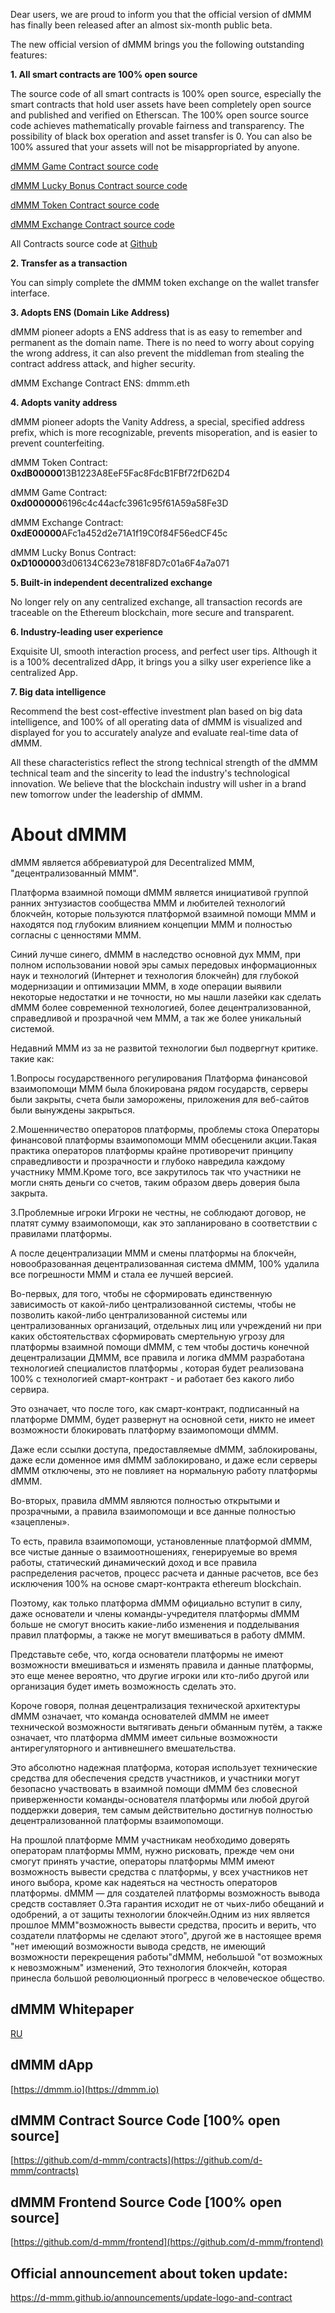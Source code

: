 Dear users, we are proud to inform you that the official version of dMMM has finally been released after an almost six-month public beta.

The new official version of dMMM brings you the following outstanding features:

**1. All smart contracts are 100% open source**

The source code of all smart contracts is 100% open source, especially the smart contracts that hold user assets have been completely open source and published and verified on Etherscan. The 100% open source source code achieves mathematically provable fairness and transparency. The possibility of black box operation and asset transfer is 0. You can also be 100% assured that your assets will not be misappropriated by anyone.

[dMMM Game Contract source code](https://etherscan.io/address/0xd0000006196c4c44acfc3961c95f61A59a58Fe3D#code)

[dMMM Lucky Bonus Contract source code](https://etherscan.io/address/0xD1000003d06134C623e7818F8D7c01a6F4a7a071#code)

[dMMM Token Contract source code](https://etherscan.io/address/0xdB0000013B1223A8EeF5Fac8FdcB1FBf72fD62D4#code)

[dMMM Exchange Contract source code](https://etherscan.io/address/0xdE00000AFc1a452d2e71A1f19C0f84F56edCF45c#code)

All Contracts source code at [Github](https://github.com/d-mmm/contracts)

**2. Transfer as a transaction**

You can simply complete the dMMM token exchange on the wallet transfer interface.

**3. Adopts ENS (Domain Like Address)**

dMMM pioneer adopts a ENS address that is as easy to remember and permanent as the domain name. There is no need to worry about copying the wrong address, it can also prevent the middleman from stealing the contract address attack, and higher security.

dMMM Exchange Contract ENS: dmmm.eth

**4. Adopts vanity address**

dMMM pioneer adopts the Vanity Address, a special, specified address prefix, which is more recognizable, prevents misoperation, and is easier to prevent counterfeiting.

dMMM Token Contract:       **0xdB00000**13B1223A8EeF5Fac8FdcB1FBf72fD62D4

dMMM Game Contract:        **0xd000000**6196c4c44acfc3961c95f61A59a58Fe3D

dMMM Exchange Contract:    **0xdE00000**AFc1a452d2e71A1f19C0f84F56edCF45c

dMMM Lucky Bonus Contract: **0xD100000**3d06134C623e7818F8D7c01a6F4a7a071

**5. Built-in independent decentralized exchange**

No longer rely on any centralized exchange, all transaction records are traceable on the Ethereum blockchain, more secure and transparent.

**6. Industry-leading user experience**

Exquisite UI, smooth interaction process, and perfect user tips. Although it is a 100% decentralized dApp, it brings you a silky user experience like a centralized App.

**7. Big data intelligence**

Recommend the best cost-effective investment plan based on big data intelligence, and 100% of all operating data of dMMM is visualized and displayed for you to accurately analyze and evaluate real-time data of dMMM.

All these characteristics reflect the strong technical strength of the dMMM technical team and the sincerity to lead the industry's technological innovation. We believe that the blockchain industry will usher in a brand new tomorrow under the leadership of dMMM.

# About dMMM

dMMM является аббревиатурой для Decentralized МММ, "децентрализованный МММ".

Платформа взаимной помощи dMMM является инициативой группой ранних энтузиастов сообщества МММ и любителей технологий блокчейн, которые пользуются  платформой взаимной помощи МММ и находятся под глубоким влиянием концепции МММ и полностью согласны с ценностями МММ.

Синий лучше синего, dMMM в наследство основной дух МММ, при полном использовании новой эры самых передовых информационных наук и технологий (Интернет и технология блокчейн)  для глубокой модернизации и оптимизации МММ, в ходе операции выявили некоторые недостатки и не точности, но мы нашли лазейки как сделать dMMM более современной технологией, более децентрализованной, справедливой и прозрачной чем МММ, а так же более уникальный системой.

Недавний МММ из за не развитой технологии был подвергнут критике. такие как:

1.Вопросы государственного регулирования
Платформа финансовой взаимопомощи МММ была блокирована рядом государств, серверы были закрыты, счета были заморожены, приложения для веб-сайтов были вынуждены закрыться.

2.Мошенничество операторов платформы, проблемы стока
Операторы финансовой платформы взаимопомощи МММ обесценили акции.Такая практика операторов платформы крайне противоречит принципу справедливости и прозрачности и глубоко навредила каждому участнику  МММ.Кроме того, все закрутилось так что участники не могли снять деньги со счетов, таким образом дверь доверия была закрыта.

3.Проблемные игроки
Игроки не честны, не соблюдают договор, не платят сумму взаимопомощи, как это запланировано в соответствии с правилами платформы.

А после децентрализации МММ и смены платформы на блокчейн, новообразованная децентрализованная система dMMM, 100% удалила все погрешности МММ и стала ее лучшей версией.

Во-первых, для того, чтобы не сформировать единственную зависимость от какой-либо централизованной системы, чтобы не позволить какой-либо централизованной системы или централизованных организаций, отдельных лиц или учреждений ни при каких обстоятельствах сформировать смертельную угрозу для платформы взаимной помощи dMMM, с тем чтобы достичь конечной децентрализации ДМММ, все правила и логика dMMM разработана технологией специалистов платформы , которая будет реализована 100% с технологией смарт-контракт - и работает без какого либо сервира.

Это означает, что после того, как смарт-контракт, подписанный на платформе DMMM, будет развернут на основной сети, никто не имеет возможности блокировать платформу взаимопомощи dMMM.

Даже если ссылки доступа, предоставляемые dMMM, заблокированы, даже если доменное имя dMMM заблокировано, и даже если серверы dMMM отключены, это не повлияет на нормальную работу платформы dMMM.

Во-вторых, правила dMММ являются полностью открытыми и прозрачными, а правила взаимопомощи и все данные полностью «зацеплены».

То есть, правила взаимопомощи, установленные платформой dMMM, все чистые данные о взаимоотношениях, генерируемые во время работы, статический динамический доход и все правила распределения расчетов, процесс расчета и данные расчетов, все без исключения 100% на основе смарт-контракта ethereum blockchain.

Поэтому, как только платформа dMMM официально вступит в силу, даже основатели и члены команды-учредителя платформы dMMM больше не смогут вносить какие-либо изменения и подделывания правил платформы, а также не могут вмешиваться в работу dMMM.

Представьте себе, что, когда основатели платформы не имеют возможности вмешиваться и изменять правила и данные платформы, это еще менее вероятно, что другие игроки или кто-либо другой или организация будет иметь возможность сделать это.

Короче говоря, полная децентрализация технической архитектуры dMMM означает, что команда основателей dMMM не имеет технической возможности вытягивать деньги обманным путём, а также означает, что платформа dMMM имеет сильные возможности антирегуляторного и антивнешнего вмешательства.

Это абсолютно надежная платформа, которая использует технические средства для обеспечения средств участников, и участники могут безопасно участвовать в взаимной помощи dMMM без словесной приверженности команды-основателя платформы  или любой другой поддержки доверия, тем самым действительно достигнув полностью децентрализованной платформы взаимопомощи.

На прошлой платформе МММ участникам необходимо доверять операторам платформы МММ, нужно рисковать, прежде чем они смогут принять участие, операторы платформы МММ имеют возможность вывести средства с платформы, у всех участников нет иного выбора, кроме как надеяться на честность операторов платформы. dMMM — для создателей платформы  возможность вывода средств составляет 0.Эта гарантия исходит не от чьих-либо обещаний и одобрений, а от защиты технологии блокчейн.Одним из них является прошлое МММ"возможность вывести средства, просить и верить, что создатели платформы не сделают этого", другой же в настоящее время "нет имеющий возможности вывода средств, не имеющий возможности перекрещения работы"dMMM, небольшой "от возможных к невозможным" изменений, Это технология блокчейн, которая принесла большой революционный прогресс в человеческое общество.

## dMMM Whitepaper
[RU](https://github.com/d-mmm/d-mmm.github.io/blob/master/whitepapers/dMMM-whitepaper-RU.pdf)

## dMMM dApp
[https://dmmm.io](https://dmmm.io)

## dMMM Contract Source Code [100% open source]
[https://github.com/d-mmm/contracts](https://github.com/d-mmm/contracts)

## dMMM Frontend Source Code [100% open source]
[https://github.com/d-mmm/frontend](https://github.com/d-mmm/frontend)

## Official announcement about token update:
https://d-mmm.github.io/announcements/update-logo-and-contract

